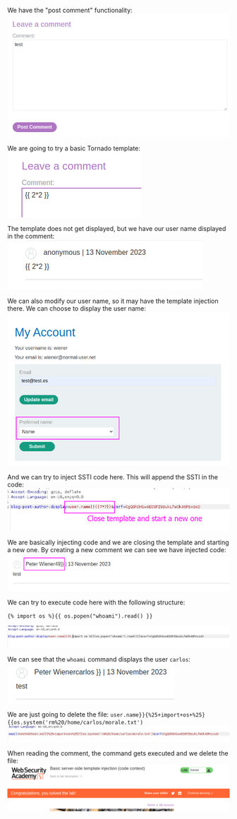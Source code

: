We have the "post comment" functionality:
![](imgs/Untitled.png)

We are going to try a basic Tornado template:
![](imgs/Untitled-1.png)

The template does not get displayed, but we have our user name displayed in the comment:
![](imgs/Untitled-2.png)

We can also modify our user name, so it may have the template injection there.
We can choose to display the user name:
![](imgs/Untitled-3.png)

And we can try to inject SSTI code here. This will append the SSTI in the code:
![](imgs/Untitled-4.png)

We are basically injecting code and we are closing the template and starting a new one.
By creating a new comment we can see we have injected code:![](imgs/Untitled-5.png)

We can try to execute code here with the following structure:
```
{% import os %}{{ os.popen("whoami").read() }}
```
![](imgs/Untitled-6.png)

We can see that the `whoami` command displays the user `carlos`:
![](imgs/Untitled-7.png)

We are just going to delete the file:
`user.name}}{%25+import+os+%25}{{os.system('rm%20/home/carlos/morale.txt')`
![](imgs/Untitled-9.png)

When reading the comment, the command gets executed and we delete the file:
![](imgs/Untitled-10.png)